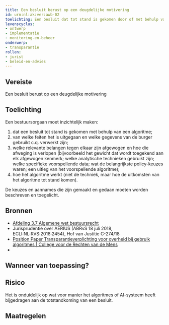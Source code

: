 ```yaml
---
title: Een besluit berust op een deugdelijke motivering
id: urn:nl:ak:ver:awb-02
toelichting: Een besluit dat tot stand is gekomen door of met behulp van een algoritme of AI-systeem, dient te berusten op een deugdelijke motivering. 
levenscyclus:
- ontwerp
- implementatie
- monitoring-en-beheer
onderwerp:
- transparantie
rollen:
- jurist
- beleid-en-advies
---
```


<!-- tags -->
## Vereiste

Een besluit berust op een deugdelijke motivering


## Toelichting

Een bestuursorgaan moet inzichtelijk maken: 

1. dat een besluit tot stand is gekomen met behulp van een algoritme; 
2. van welke feiten het is uitgegaan en welke gegevens van de burger gebruikt c.q. verwerkt zijn;
3. welke relevante belangen tegen elkaar zijn afgewogen en hoe die afweging is verlopen (bijvoorbeeld het gewicht dat wordt toegekend aan elk afgewogen kenmerk; welke analytische technieken gebruikt zijn; welke specifieke voorspellende data; wat de belangrijkste policy-keuzes waren; een uitleg van het voorspellende algoritme); 
4. hoe het algoritme werkt (niet de techniek, maar hoe de uitkomsten van het algoritme tot stand komen). 


De keuzes en aannames die zijn gemaakt en gedaan moeten worden beschreven en toegelicht.

## Bronnen

- [Afdeling 3.7 Algemene wet bestuursrecht](https://wetten.overheid.nl/jci1.3:c:BWBR0005537&hoofdstuk=3&afdeling=3.7&z=2024-09-01&g=2024-09-01)
- Jurisprudentie over AERIUS (ABRvS 18 juli 2018, ECLI:NL:RVS:2018:2454), Hof van Justitie C-274/18
- [Position Paper Transparantieverplichting voor overheid bij gebruik algoritmes | College voor de Rechten van de Mens](https://publicaties.mensenrechten.nl/publicatie/bf15558a-1b17-43d7-a60e-df9ff8847491)
- 

## Wanneer van toepassing?


## Risico

Het is onduidelijk op wat voor manier het algoritmes of AI-systeem heeft bijgedragen aan de totstandkoming van een besluit. 


## Maatregelen

<!-- list_maatregelen vereiste/awb-02-motiveringsbeginsel no-search no-onderwerp no-rol no-levenscyclus -->
